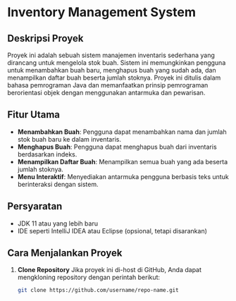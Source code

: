 # Inventory Management System

## Deskripsi Proyek

Proyek ini adalah sebuah sistem manajemen inventaris sederhana yang dirancang untuk mengelola stok buah. Sistem ini memungkinkan pengguna untuk menambahkan buah baru, menghapus buah yang sudah ada, dan menampilkan daftar buah beserta jumlah stoknya. Proyek ini ditulis dalam bahasa pemrograman Java dan memanfaatkan prinsip pemrograman berorientasi objek dengan menggunakan antarmuka dan pewarisan.

## Fitur Utama

- **Menambahkan Buah**: Pengguna dapat menambahkan nama dan jumlah stok buah baru ke dalam inventaris.
- **Menghapus Buah**: Pengguna dapat menghapus buah dari inventaris berdasarkan indeks.
- **Menampilkan Daftar Buah**: Menampilkan semua buah yang ada beserta jumlah stoknya.
- **Menu Interaktif**: Menyediakan antarmuka pengguna berbasis teks untuk berinteraksi dengan sistem.

## Persyaratan

- JDK 11 atau yang lebih baru
- IDE seperti IntelliJ IDEA atau Eclipse (opsional, tetapi disarankan)

## Cara Menjalankan Proyek

1. **Clone Repository**
   Jika proyek ini di-host di GitHub, Anda dapat mengkloning repository dengan perintah berikut:
   ```bash
   git clone https://github.com/username/repo-name.git
